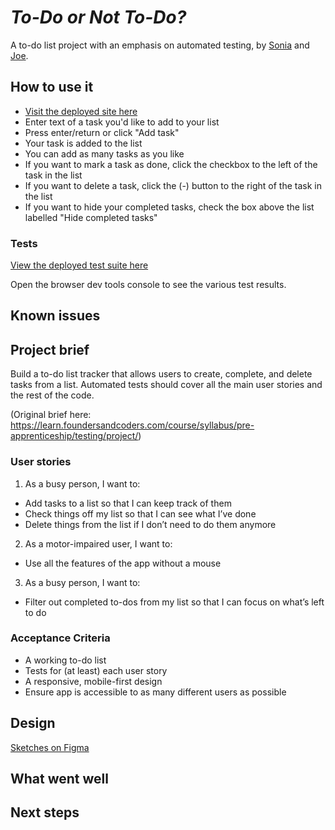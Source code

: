 # _To-Do or Not To-Do?_

A to-do list project with an emphasis on automated testing, by [Sonia](https://github.com/sonianb) and [Joe](https://github.com/joe-dev-public).

## How to use it

- [Visit the deployed site here](https://sonianb.github.io/fac-to-do-list/)
- Enter text of a task you'd like to add to your list
- Press enter/return or click "Add task"
- Your task is added to the list
- You can add as many tasks as you like
- If you want to mark a task as done, click the checkbox to the left of the task in the list
- If you want to delete a task, click the (-) button to the right of the task in the list
- If you want to hide your completed tasks, check the box above the list labelled "Hide completed tasks"

### Tests

[View the deployed test suite here](https://sonianb.github.io/fac-to-do-list/test/test.html)

Open the browser dev tools console to see the various test results.

## Known issues

## Project brief

Build a to-do list tracker that allows users to create, complete, and delete tasks from a list. Automated tests should cover all the main user stories and the rest of the code.

(Original brief here: https://learn.foundersandcoders.com/course/syllabus/pre-apprenticeship/testing/project/)

### User stories

1. As a busy person, I want to:
 - Add tasks to a list so that I can keep track of them
 - Check things off my list so that I can see what I’ve done
 - Delete things from the list if I don’t need to do them anymore

2. As a motor-impaired user, I want to:
 - Use all the features of the app without a mouse

3. As a busy person, I want to:
 - Filter out completed to-dos from my list so that I can focus on what’s left to do

### Acceptance Criteria
- A working to-do list
- Tests for (at least) each user story
- A responsive, mobile-first design
- Ensure app is accessible to as many different users as possible

## Design

[Sketches on Figma](https://www.figma.com/file/wCsxw4SBEjmGAlt2lSkMcl/FAC-to-do-list-project?node-id=0%3A1)

## What went well

## Next steps



